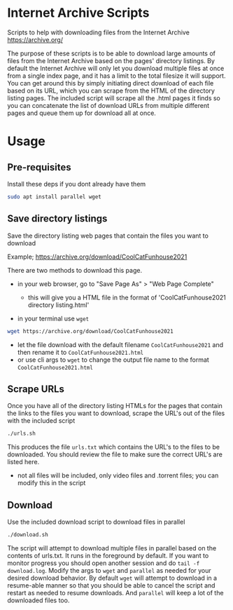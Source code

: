 # Internet Archive Scripts

Scripts to help with downloading files from the Internet Archive https://archive.org/

The purpose of these scripts is to be able to download large amounts of files from the Internet Archive based on the pages' directory listings. By default the Internet Archive will only let you download multiple files at once from a single index page, and it has a limit to the total filesize it will support. You can get around this by simply initiating direct download of each file based on its URL, which you can scrape from the HTML of the directory listing pages. The included script will scrape all the .html pages it finds so you can concatenate the list of download URLs from multiple different pages and queue them up for download all at once.

# Usage

## Pre-requisites

Install these deps if you dont already have them

```bash
sudo apt install parallel wget
```

## Save directory listings

Save the directory listing web pages that contain the files you want to download

Example; https://archive.org/download/CoolCatFunhouse2021

There are two methods to download this page.

- in your web browser, go to "Save Page As" > "Web Page Complete"
  - this will give you a HTML file in the format of 'CoolCatFunhouse2021 directory listing.html'

- in your terminal use `wget`

```bash
wget https://archive.org/download/CoolCatFunhouse2021
```

  - let the file download with the default filename `CoolCatFunhouse2021` and then rename it to `CoolCatFunhouse2021.html`
  - or use cli args to `wget` to change the output file name to the format `CoolCatFunhouse2021.html`

## Scrape URLs

Once you have all of the directory listing HTMLs for the pages that contain the links to the files you want to download, scrape the URL's out of the files with the included script

```bash
./urls.sh
```

This produces the file `urls.txt` which contains the URL's to the files to be downloaded. You should review the file to make sure the correct URL's are listed here.

- not all files will be included, only video files and .torrent files; you can modify this in the script

## Download

Use the included download script to download files in parallel

```bash
./download.sh
```

The script will attempt to download multiple files in parallel based on the contents of urls.txt. It runs in the foreground by default. If you want to monitor progress you should open another session and do `tail -f download.log`. Modify the args to `wget` and `parallel` as needed for your desired download behavior. By default `wget` will attempt to download in a resume-able manner so that you should be able to cancel the script and restart as needed to resume downloads. And `parallel` will keep a lot of the downloaded files too.
